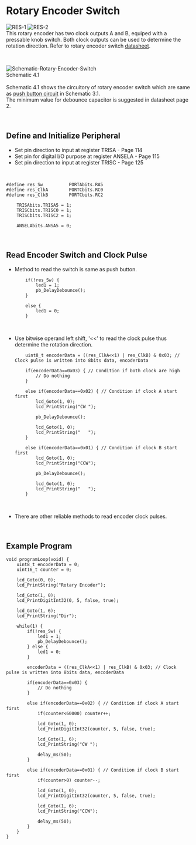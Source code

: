 # Rotary Encoder Switch
![RES-1](https://github.com/user-attachments/assets/ae58243e-5199-4a48-b2e9-a9a76bc397ba)
![RES-2](https://github.com/user-attachments/assets/a1f6082f-09ba-4ee3-b585-bb08a92fb0f4)
<br/>
This rotary encoder has two clock outputs A and B, equiped with a pressable knob switch. Both clock outputs can be used to determine the rotation direction. 
Refer to rotary encoder switch [datasheet](https://docs.rs-online.com/6487/0900766b813ecfbe.pdf).
<br/>

<br/>

![Schematic-Rotary-Encoder-Switch](https://github.com/user-attachments/assets/db09a72c-7099-4bbe-929c-eb5851c6cc7b)
<br/>
Schematic 4.1
<br/>
<br/>
Schematic 4.1 shows the circuitory of rotary encoder switch which are same as [push button circuit](https://github.com/i9Workshop/Tutorials-Microchip-XC8/tree/main/Tutorials-PIC16F/3-Push-Button) in Schematic 3.1.<br/>
The minimum value for debounce capacitor is suggested in datasheet page 2.
<br/>

<br/>

## Define and Initialize Peripheral
* Set pin direction to input at register TRISA - Page 114
* Set pin for digital I/O purpose at register ANSELA - Page 115
* Set pin direction to input at register TRISC - Page 125
<br/>

```
#define res_Sw          PORTAbits.RA5
#define res_ClkA        PORTCbits.RC0
#define res_ClkB        PORTCbits.RC2
```

```
    TRISAbits.TRISA5 = 1;
    TRISCbits.TRISC0 = 1;
    TRISCbits.TRISC2 = 1;
    
    ANSELAbits.ANSA5 = 0;
```
<br/>

## Read Encoder Switch and Clock Pulse
* Method to read the switch is same as push button.
  ```
      if(!res_Sw) {
          led1 = 1;
          pb_DelayDebounce();
      }
      
      else {
          led1 = 0;
      }
  ```
<br/>

* Use bitwise operand left shift, '<<' to read the clock pulse thus determine the rotation direction.
  ```
      uint8_t encoderData = ((res_ClkA<<1) | res_ClkB) & 0x03; // Clock pulse is written into 8bits data, encoderData
      
      if(encoderData==0x03) { // Condition if both clock are high
          // Do nothing
      }
      
      else if(encoderData==0x02) { // Condition if clock A start first
          lcd_Goto(1, 0);
          lcd_PrintString("CW ");
          
          pb_DelayDebounce();
          
          lcd_Goto(1, 0);
          lcd_PrintString("   ");
      }
      
      else if(encoderData==0x01) { // Condition if clock B start first
          lcd_Goto(1, 0);
          lcd_PrintString("CCW");
          
          pb_DelayDebounce();
          
          lcd_Goto(1, 0);
          lcd_PrintString("   ");
      }
  ```
<br/>

* There are other reliable methods to read encoder clock pulses.
<br/>

## Example Program
```
void programLoop(void) {
    uint8_t encoderData = 0;
    uint16_t counter = 0;
    
    lcd_Goto(0, 0);
    lcd_PrintString("Rotary Encoder");
    
    lcd_Goto(1, 0);
    lcd_PrintDigitInt32(0, 5, false, true);
    
    lcd_Goto(1, 6);
    lcd_PrintString("Dir");
    
    while(1) {
        if(!res_Sw) {
            led1 = 1;
            pb_DelayDebounce();
        } else {
            led1 = 0;
        }
        
        encoderData = ((res_ClkA<<1) | res_ClkB) & 0x03; // Clock pulse is written into 8bits data, encoderData
        
        if(encoderData==0x03) {
            // Do nothing
        }
        
        else if(encoderData==0x02) { // Condition if clock A start first
            if(counter<60000) counter++;
            
            lcd_Goto(1, 0);
            lcd_PrintDigitInt32(counter, 5, false, true);
            
            lcd_Goto(1, 6);
            lcd_PrintString("CW ");
            
            delay_ms(50);
        }
        
        else if(encoderData==0x01) { // Condition if clock B start first
            if(counter>0) counter--;
            
            lcd_Goto(1, 0);
            lcd_PrintDigitInt32(counter, 5, false, true);
            
            lcd_Goto(1, 6);
            lcd_PrintString("CCW");
            
            delay_ms(50);
        }
    }
}
```
<br/>

<br/>

